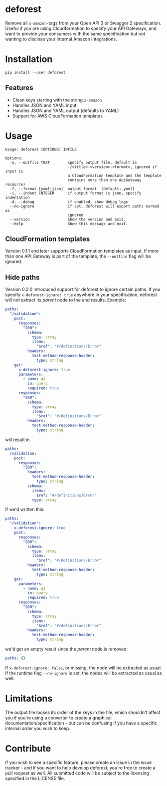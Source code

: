 # deforest

Remove all `x-amazon`-tags from your Open API 3 or Swagger 2 specification. Useful if you are using Cloudformation to specify your API Gateways, and want to provide your consumers with the same specification but not wanting to disclose your internal Amazon integrations.

# Installation

`pip install --user deforest`

## Features

- Clean keys starting with the string `x-amazon`
- Handles JSON and YAML input
- Handles JSON and YAML output (defaults to YAML)
- Support for AWS CloudFormation templates

# Usage

```
Usage: deforest [OPTIONS] INFILE

Options:
  -o, --outfile TEXT        specify output file, default is
                            ./<title>-<version>.<format>, ignored if input is
                            a CloudFormation template and the template
                            contains more than one ApiGateway resource)
  -f, --format [yaml|json]  output format  [default: yaml]
  -i, --indent INTEGER      if output format is json, specify indentation
  -d, --debug               if enabled, show debug logs
  --no-ignore               if set, deforest will export paths marked as
                            ignored
  --version                 Show the version and exit.
  --help                    Show this message and exit.
```

## CloudFormation templates

Version 0.1.1 and later supports CloudFormation templates as input. If more than one API Gateway is part of the template, the `--outfile` flag will be ignored.

## Hide paths

Version 0.2.0 introduced support for deforest to ignore certain paths. If you specify `x-deforest-ignore: true` anywhere in your specification, deforest will not extract its _parent_ node to the end results. Example:

```yaml
paths:
  "/validation":
    post:
      responses:
        "200":
          schema:
            type: array
            items:
              "$ref": "#/definitions/Error"
          headers:
            test-method-response-header:
              type: string
    get:
      x-deforest-ignore: true
      parameters:
        - name: q1
          in: query
          required: true
      responses:
        "200":
          schema:
            type: array
            items:
              "$ref": "#/definitions/Error"
          headers:
            test-method-response-header:
              type: string
```

will result in

```yaml
paths:
  /validation:
    post:
      responses:
        "200":
          headers:
            test-method-response-header:
              type: string
          schema:
            items:
              $ref: "#/definitions/Error"
            type: array
```

If we'd written this:

```yaml
paths:
  "/validation":
    x-deforest-ignore: true
    post:
      responses:
        "200":
          schema:
            type: array
            items:
              "$ref": "#/definitions/Error"
          headers:
            test-method-response-header:
              type: string
    get:
      parameters:
        - name: q1
          in: query
          required: true
      responses:
        "200":
          schema:
            type: array
            items:
              "$ref": "#/definitions/Error"
          headers:
            test-method-response-header:
              type: string
```

we'd get an empty result since the _parent_ node is removed:

```yaml
paths: {}
```

If `x-deforest-ignore: false`, or missing, the node will be extracted as usual. If the runtime flag `--no-ignore` is set, the nodes will be extracted as usual as well.

# Limitations

The output file looses its order of the keys in the file, which shouldn't affect you if you're using a converter to create a graphical documentation/specification - but can be confusing if you have a specific internal order you wish to keep.

# Contribute

If you wish to see a specific feature, please create an issue in the issue tracker - and if you want to help develop deforest, you're free to create a pull request as well. All submitted code will be subject to the licensing specified in the LICENSE file.
